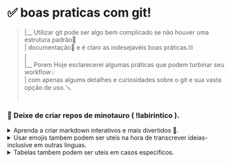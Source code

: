 ﻿# ✅ boas praticas com git!<br>

>  
> |__ Utilizar git pode ser algo bem complicado se não houver uma estrutura padrão🔢<br>
> | documentação📎 e é claro as indesejavéis boas práticas.⛓ <br>
> |<br>
> |__ Porem Hoje esclarecerei algumas práticas que podem turbinar seu workflow💡 <br>
> | com apenas algums detalhes e curiosidades sobre o git e sua vasta opção de uso.🪛<br>
> <br>

### 🧱 Deixe de criar repos de minotauro ( !labirintico ). 

<div align="left">
<details>
<summary>Aprenda a criar markdown interativos e mais divertidos 📲. </summary>

Algumas coisas não relevantes podem estar escondidas para auxiliar na hora de ler<br>
Nem sempre precisamos ficar olhando milhares de caracters para encontrar algo relevante.

```Tags como <details> - <summary> && <div align=> # podem criar um MD mais organizado e de facil leitura.```

<br>

[ - Thread sobre. -](https://gist.github.com/jbsulli/03df3cdce94ee97937ebda0ffef28287)


</details>
<details>
<summary>Usar emojis tambem podem ser uteis na hora de transcrever ideias- inclusive em outras linguas.</summary>

<p style="font-size: 5px">
🦆 eu pessoalmente prefiro ascci a emojis de fato.<br>
porem entendo que para algumas pessoas a visualização de letras piscando por ai não é a mais agradavel.<br>
👋 👌 🤞 ✌️ 🥶 🥳 🎨 🎮 🗿 
</p>

</details>

<details>
<summary>Tabelas tambem podem ser uteis em casos especificos.</summary>

| Cabeçalho 1 | Cabeçalho 2 |
| :---: | :---: | 
| Item centralizado | Item centralizado |
| 📊 | 📁 |


<br>

[documentação no github](https://docs.github.com/en/get-started/writing-on-github/working-with-advanced-formatting/organizing-information-with-tables) 



</details>


</div>

<br> 
